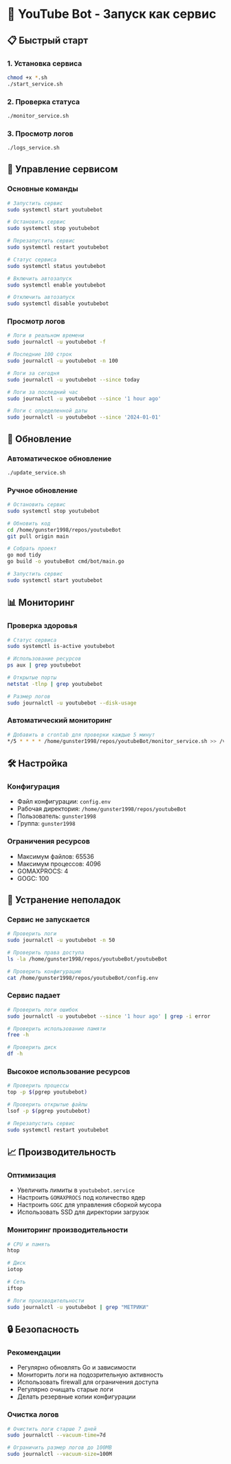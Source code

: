 # 🚀 YouTube Bot - Запуск как сервис

## 📋 Быстрый старт

### 1. Установка сервиса
```bash
chmod +x *.sh
./start_service.sh
```

### 2. Проверка статуса
```bash
./monitor_service.sh
```

### 3. Просмотр логов
```bash
./logs_service.sh
```

## 🔧 Управление сервисом

### Основные команды
```bash
# Запустить сервис
sudo systemctl start youtubebot

# Остановить сервис
sudo systemctl stop youtubebot

# Перезапустить сервис
sudo systemctl restart youtubebot

# Статус сервиса
sudo systemctl status youtubebot

# Включить автозапуск
sudo systemctl enable youtubebot

# Отключить автозапуск
sudo systemctl disable youtubebot
```

### Просмотр логов
```bash
# Логи в реальном времени
sudo journalctl -u youtubebot -f

# Последние 100 строк
sudo journalctl -u youtubebot -n 100

# Логи за сегодня
sudo journalctl -u youtubebot --since today

# Логи за последний час
sudo journalctl -u youtubebot --since '1 hour ago'

# Логи с определенной даты
sudo journalctl -u youtubebot --since '2024-01-01'
```

## 🔄 Обновление

### Автоматическое обновление
```bash
./update_service.sh
```

### Ручное обновление
```bash
# Остановить сервис
sudo systemctl stop youtubebot

# Обновить код
cd /home/gunster1998/repos/youtubeBot
git pull origin main

# Собрать проект
go mod tidy
go build -o youtubeBot cmd/bot/main.go

# Запустить сервис
sudo systemctl start youtubebot
```

## 📊 Мониторинг

### Проверка здоровья
```bash
# Статус сервиса
sudo systemctl is-active youtubebot

# Использование ресурсов
ps aux | grep youtubebot

# Открытые порты
netstat -tlnp | grep youtubebot

# Размер логов
sudo journalctl -u youtubebot --disk-usage
```

### Автоматический мониторинг
```bash
# Добавить в crontab для проверки каждые 5 минут
*/5 * * * * /home/gunster1998/repos/youtubeBot/monitor_service.sh >> /var/log/youtubebot_monitor.log 2>&1
```

## 🛠️ Настройка

### Конфигурация
- Файл конфигурации: `config.env`
- Рабочая директория: `/home/gunster1998/repos/youtubeBot`
- Пользователь: `gunster1998`
- Группа: `gunster1998`

### Ограничения ресурсов
- Максимум файлов: 65536
- Максимум процессов: 4096
- GOMAXPROCS: 4
- GOGC: 100

## 🚨 Устранение неполадок

### Сервис не запускается
```bash
# Проверить логи
sudo journalctl -u youtubebot -n 50

# Проверить права доступа
ls -la /home/gunster1998/repos/youtubeBot/youtubeBot

# Проверить конфигурацию
cat /home/gunster1998/repos/youtubeBot/config.env
```

### Сервис падает
```bash
# Проверить логи ошибок
sudo journalctl -u youtubebot --since '1 hour ago' | grep -i error

# Проверить использование памяти
free -h

# Проверить диск
df -h
```

### Высокое использование ресурсов
```bash
# Проверить процессы
top -p $(pgrep youtubebot)

# Проверить открытые файлы
lsof -p $(pgrep youtubebot)

# Перезапустить сервис
sudo systemctl restart youtubebot
```

## 📈 Производительность

### Оптимизация
- Увеличить лимиты в `youtubebot.service`
- Настроить `GOMAXPROCS` под количество ядер
- Настроить `GOGC` для управления сборкой мусора
- Использовать SSD для директории загрузок

### Мониторинг производительности
```bash
# CPU и память
htop

# Диск
iotop

# Сеть
iftop

# Логи производительности
sudo journalctl -u youtubebot | grep "МЕТРИКИ"
```

## 🔒 Безопасность

### Рекомендации
- Регулярно обновлять Go и зависимости
- Мониторить логи на подозрительную активность
- Использовать firewall для ограничения доступа
- Регулярно очищать старые логи
- Делать резервные копии конфигурации

### Очистка логов
```bash
# Очистить логи старше 7 дней
sudo journalctl --vacuum-time=7d

# Ограничить размер логов до 100MB
sudo journalctl --vacuum-size=100M
```
